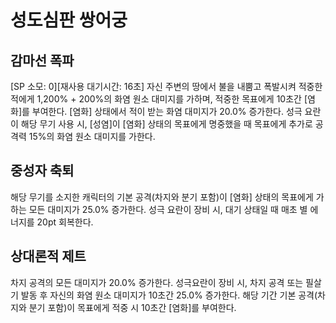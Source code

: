 # 성도심판 쌍어궁

## 감마선 폭파

[SP 소모: 0][재사용 대기시간: 16초] 자신 주변의 땅에서 불을 내뿜고 폭발시켜 적중한 적에게 1,200% + 200%의 화염 원소 대미지를 가하며, 적중한 목표에게 10초간 [염화]를 부여한다. [염화] 상태에서 적이 받는 화염 대미지가 20.0% 증가한다. 성극 요란이 해당 무기 사용 시, [성염]이 [염화] 상태의 목표에게 명중했을 때 목표에게 추가로 공격력 15%의 화염 원소 대미지를 가한다.

## 중성자 축퇴

해당 무기를 소지한 캐릭터의 기본 공격(차지와 분기 포함)이 [염화] 상태의 목표에게 가하는 모든 대미지가 25.0% 증가한다.
성극 요란이 장비 시, 대기 상태일 때 매초 별 에너지를 20pt 회복한다.

## 상대론적 제트

차지 공격의 모든 대미지가 20.0% 증가한다.
성극요란이 장비 시, 차지 공격 또는 필살기 발동 후 자신의 화염 원소 대미지가 10초간 25.0% 증가한다.
해당 기간 기본 공격(차지와 분기 포함)이 목표에게 적중 시 10초간 [염화]를 부여한다.
